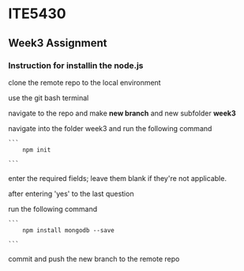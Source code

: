 # ITE5430

## Week3 Assignment

### Instruction for installin the node.js

clone the remote repo to the local environment
	
use the git bash terminal
	
navigate to the repo and make **new branch** and new subfolder **week3**
	
navigate into the folder week3 and run the following command
	
	```
		npm init
       
    ```
	
enter the required fields; leave them blank if they're not applicable.
	
after entering 'yes' to the last question
	
run the following command
	
	```
		npm install mongodb --save
       
    ```
	
commit and push the new branch to the remote repo
	
	
	